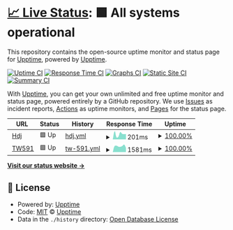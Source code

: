 # [📈 Live Status](https://demo.upptime.js.org): <!--live status--> **🟩 All systems operational**

This repository contains the open-source uptime monitor and status page for [Upptime](https://upptime.js.org), powered by [Upptime](https://github.com/upptime/upptime).

[![Uptime CI](https://github.com/huangdijia/status.hdj.me/workflows/Uptime%20CI/badge.svg)](https://github.com/huangdijia/status.hdj.me/actions?query=workflow%3A%22Uptime+CI%22)
[![Response Time CI](https://github.com/huangdijia/status.hdj.me/workflows/Response%20Time%20CI/badge.svg)](https://github.com/huangdijia/status.hdj.me/actions?query=workflow%3A%22Response+Time+CI%22)
[![Graphs CI](https://github.com/huangdijia/status.hdj.me/workflows/Graphs%20CI/badge.svg)](https://github.com/huangdijia/status.hdj.me/actions?query=workflow%3A%22Graphs+CI%22)
[![Static Site CI](https://github.com/huangdijia/status.hdj.me/workflows/Static%20Site%20CI/badge.svg)](https://github.com/huangdijia/status.hdj.me/actions?query=workflow%3A%22Static+Site+CI%22)
[![Summary CI](https://github.com/huangdijia/status.hdj.me/workflows/Summary%20CI/badge.svg)](https://github.com/huangdijia/status.hdj.me/actions?query=workflow%3A%22Summary+CI%22)

With [Upptime](https://upptime.js.org), you can get your own unlimited and free uptime monitor and status page, powered entirely by a GitHub repository. We use [Issues](https://github.com/upptime/upptime/issues) as incident reports, [Actions](https://github.com/huangdijia/status.hdj.me/actions) as uptime monitors, and [Pages](https://demo.upptime.js.org) for the status page.

<!--start: status pages-->
<!-- This summary is generated by Upptime (https://github.com/upptime/upptime) -->
<!-- Do not edit this manually, your changes will be overwritten -->
<!-- prettier-ignore -->
| URL | Status | History | Response Time | Uptime |
| --- | ------ | ------- | ------------- | ------ |
| <img alt="" src="https://icons.duckduckgo.com/ip3/hdj.me.ico" height="13"> [Hdj](https://hdj.me) | 🟩 Up | [hdj.yml](https://github.com/huangdijia/status.hdj.me/commits/HEAD/history/hdj.yml) | <details><summary><img alt="Response time graph" src="./graphs/hdj/response-time-week.png" height="20"> 201ms</summary><br><a href="https://status.hdj.me/history/hdj"><img alt="Response time 189" src="https://img.shields.io/endpoint?url=https%3A%2F%2Fraw.githubusercontent.com%2Fhuangdijia%2Fstatus.hdj.me%2FHEAD%2Fapi%2Fhdj%2Fresponse-time.json"></a><br><a href="https://status.hdj.me/history/hdj"><img alt="24-hour response time 153" src="https://img.shields.io/endpoint?url=https%3A%2F%2Fraw.githubusercontent.com%2Fhuangdijia%2Fstatus.hdj.me%2FHEAD%2Fapi%2Fhdj%2Fresponse-time-day.json"></a><br><a href="https://status.hdj.me/history/hdj"><img alt="7-day response time 201" src="https://img.shields.io/endpoint?url=https%3A%2F%2Fraw.githubusercontent.com%2Fhuangdijia%2Fstatus.hdj.me%2FHEAD%2Fapi%2Fhdj%2Fresponse-time-week.json"></a><br><a href="https://status.hdj.me/history/hdj"><img alt="30-day response time 191" src="https://img.shields.io/endpoint?url=https%3A%2F%2Fraw.githubusercontent.com%2Fhuangdijia%2Fstatus.hdj.me%2FHEAD%2Fapi%2Fhdj%2Fresponse-time-month.json"></a><br><a href="https://status.hdj.me/history/hdj"><img alt="1-year response time 189" src="https://img.shields.io/endpoint?url=https%3A%2F%2Fraw.githubusercontent.com%2Fhuangdijia%2Fstatus.hdj.me%2FHEAD%2Fapi%2Fhdj%2Fresponse-time-year.json"></a></details> | <details><summary><a href="https://status.hdj.me/history/hdj">100.00%</a></summary><a href="https://status.hdj.me/history/hdj"><img alt="All-time uptime 99.99%" src="https://img.shields.io/endpoint?url=https%3A%2F%2Fraw.githubusercontent.com%2Fhuangdijia%2Fstatus.hdj.me%2FHEAD%2Fapi%2Fhdj%2Fuptime.json"></a><br><a href="https://status.hdj.me/history/hdj"><img alt="24-hour uptime 100.00%" src="https://img.shields.io/endpoint?url=https%3A%2F%2Fraw.githubusercontent.com%2Fhuangdijia%2Fstatus.hdj.me%2FHEAD%2Fapi%2Fhdj%2Fuptime-day.json"></a><br><a href="https://status.hdj.me/history/hdj"><img alt="7-day uptime 100.00%" src="https://img.shields.io/endpoint?url=https%3A%2F%2Fraw.githubusercontent.com%2Fhuangdijia%2Fstatus.hdj.me%2FHEAD%2Fapi%2Fhdj%2Fuptime-week.json"></a><br><a href="https://status.hdj.me/history/hdj"><img alt="30-day uptime 100.00%" src="https://img.shields.io/endpoint?url=https%3A%2F%2Fraw.githubusercontent.com%2Fhuangdijia%2Fstatus.hdj.me%2FHEAD%2Fapi%2Fhdj%2Fuptime-month.json"></a><br><a href="https://status.hdj.me/history/hdj"><img alt="1-year uptime 99.99%" src="https://img.shields.io/endpoint?url=https%3A%2F%2Fraw.githubusercontent.com%2Fhuangdijia%2Fstatus.hdj.me%2FHEAD%2Fapi%2Fhdj%2Fuptime-year.json"></a></details>
| <img alt="" src="https://icons.duckduckgo.com/ip3/www.591.com.tw.ico" height="13"> [TW591](https://www.591.com.tw) | 🟩 Up | [tw-591.yml](https://github.com/huangdijia/status.hdj.me/commits/HEAD/history/tw-591.yml) | <details><summary><img alt="Response time graph" src="./graphs/tw-591/response-time-week.png" height="20"> 1581ms</summary><br><a href="https://status.hdj.me/history/tw-591"><img alt="Response time 1891" src="https://img.shields.io/endpoint?url=https%3A%2F%2Fraw.githubusercontent.com%2Fhuangdijia%2Fstatus.hdj.me%2FHEAD%2Fapi%2Ftw-591%2Fresponse-time.json"></a><br><a href="https://status.hdj.me/history/tw-591"><img alt="24-hour response time 1320" src="https://img.shields.io/endpoint?url=https%3A%2F%2Fraw.githubusercontent.com%2Fhuangdijia%2Fstatus.hdj.me%2FHEAD%2Fapi%2Ftw-591%2Fresponse-time-day.json"></a><br><a href="https://status.hdj.me/history/tw-591"><img alt="7-day response time 1581" src="https://img.shields.io/endpoint?url=https%3A%2F%2Fraw.githubusercontent.com%2Fhuangdijia%2Fstatus.hdj.me%2FHEAD%2Fapi%2Ftw-591%2Fresponse-time-week.json"></a><br><a href="https://status.hdj.me/history/tw-591"><img alt="30-day response time 1652" src="https://img.shields.io/endpoint?url=https%3A%2F%2Fraw.githubusercontent.com%2Fhuangdijia%2Fstatus.hdj.me%2FHEAD%2Fapi%2Ftw-591%2Fresponse-time-month.json"></a><br><a href="https://status.hdj.me/history/tw-591"><img alt="1-year response time 1891" src="https://img.shields.io/endpoint?url=https%3A%2F%2Fraw.githubusercontent.com%2Fhuangdijia%2Fstatus.hdj.me%2FHEAD%2Fapi%2Ftw-591%2Fresponse-time-year.json"></a></details> | <details><summary><a href="https://status.hdj.me/history/tw-591">100.00%</a></summary><a href="https://status.hdj.me/history/tw-591"><img alt="All-time uptime 99.99%" src="https://img.shields.io/endpoint?url=https%3A%2F%2Fraw.githubusercontent.com%2Fhuangdijia%2Fstatus.hdj.me%2FHEAD%2Fapi%2Ftw-591%2Fuptime.json"></a><br><a href="https://status.hdj.me/history/tw-591"><img alt="24-hour uptime 100.00%" src="https://img.shields.io/endpoint?url=https%3A%2F%2Fraw.githubusercontent.com%2Fhuangdijia%2Fstatus.hdj.me%2FHEAD%2Fapi%2Ftw-591%2Fuptime-day.json"></a><br><a href="https://status.hdj.me/history/tw-591"><img alt="7-day uptime 100.00%" src="https://img.shields.io/endpoint?url=https%3A%2F%2Fraw.githubusercontent.com%2Fhuangdijia%2Fstatus.hdj.me%2FHEAD%2Fapi%2Ftw-591%2Fuptime-week.json"></a><br><a href="https://status.hdj.me/history/tw-591"><img alt="30-day uptime 100.00%" src="https://img.shields.io/endpoint?url=https%3A%2F%2Fraw.githubusercontent.com%2Fhuangdijia%2Fstatus.hdj.me%2FHEAD%2Fapi%2Ftw-591%2Fuptime-month.json"></a><br><a href="https://status.hdj.me/history/tw-591"><img alt="1-year uptime 99.99%" src="https://img.shields.io/endpoint?url=https%3A%2F%2Fraw.githubusercontent.com%2Fhuangdijia%2Fstatus.hdj.me%2FHEAD%2Fapi%2Ftw-591%2Fuptime-year.json"></a></details>

<!--end: status pages-->

[**Visit our status website →**](https://demo.upptime.js.org)

## 📄 License

- Powered by: [Upptime](https://github.com/upptime/upptime)
- Code: [MIT](./LICENSE) © [Upptime](https://upptime.js.org)
- Data in the `./history` directory: [Open Database License](https://opendatacommons.org/licenses/odbl/1-0/)
